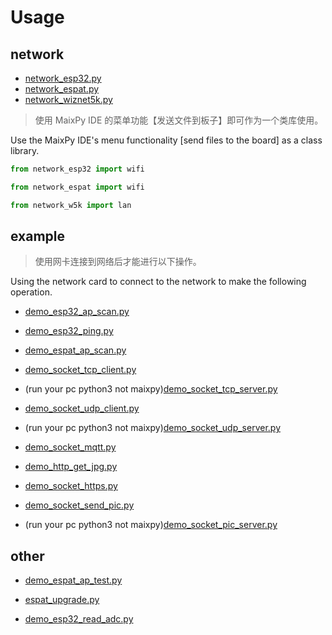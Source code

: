 # Usage

## network

- [network_esp32.py](./network_esp32.py)
- [network_espat.py](./network_espat.py)
- [network_wiznet5k.py](./network_wiznet5k.py)

> 使用 MaixPy IDE 的菜单功能【发送文件到板子】即可作为一个类库使用。

Use the MaixPy IDE's menu functionality [send files to the board] as a class library.

```python
from network_esp32 import wifi

from network_espat import wifi

from network_w5k import lan
```

## example

> 使用网卡连接到网络后才能进行以下操作。

Using the network card to connect to the network to make the following operation.

- [demo_esp32_ap_scan.py](./demo_esp32_ap_scan.py)
- [demo_esp32_ping.py](./demo_esp32_ping.py)

- [demo_espat_ap_scan.py](./demo_espat_ap_scan.py)

- [demo_socket_tcp_client.py](./demo_socket_tcp_client.py)
- (run your pc python3 not maixpy)[demo_socket_tcp_server.py](./demo_socket_tcp_server.py)

- [demo_socket_udp_client.py](./demo_socket_udp_client.py)
- (run your pc python3 not maixpy)[demo_socket_udp_server.py](./demo_socket_udp_server.py)

- [demo_socket_mqtt.py](./demo_socket_mqtt.py)

- [demo_http_get_jpg.py](./demo_http_get_jpg.py)
- [demo_socket_https.py](./demo_socket_https.py)

- [demo_socket_send_pic.py](./demo_socket_send_pic.py)
- (run your pc python3 not maixpy)[demo_socket_pic_server.py](./demo_socket_pic_server.py)

## other

- [demo_espat_ap_test.py](./demo_espat_ap_test.py)
- [espat_upgrade.py](./espat_upgrade.py)

- [demo_esp32_read_adc.py](./demo_esp32_read_adc.py)
